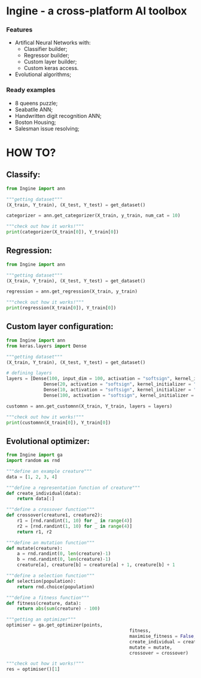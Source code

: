 # Ingine - a cross-platform AI toolbox

### Features

- Artifical Neural Networks with:
   - Classifier builder;
   - Regressor  builder;
   - Custom layer builder;
   - Custom keras access.
- Evolutional algorithms;

### Ready examples

- 8 queens puzzle;
- Seabatlle ANN;
- Handwritten digit recognition ANN;
- Boston Housing;
- Salesman issue resolving;

# HOW TO?

## Classify:
```python
from Ingine import ann

"""getting dataset"""
(X_train, Y_train), (X_test, Y_test) = get_dataset()

categorizer = ann.get_categorizer(X_train, y_train, num_cat = 10)

"""check out how it works!"""
print(categorizer(X_train[0]), Y_train[0])
```

## Regression:
```python
from Ingine import ann

"""getting dataset"""
(X_train, Y_train), (X_test, Y_test) = get_dataset()

regression = ann.get_regression(X_train, y_train)

"""check out how it works!"""
print(regression(X_train[0]), Y_train[0])
```

## Custom layer configuration:
```python
from Ingine import ann
from keras.layers import Dense

"""getting dataset"""
(X_train, Y_train), (X_test, Y_test) = get_dataset()

# defining layers
layers = [Dense(100, input_dim = 100, activation = "softsign", kernel_initializer = "normal"),
              Dense(20, activation = "softsign", kernel_initializer = "normal"),
              Dense(10, activation = "softsign", kernel_initializer = "normal"),
              Dense(100, activation = "softsign", kernel_initializer = "normal")]

customnn = ann.get_customnn(X_train, Y_train, layers = layers)

"""check out how it works!"""
print(customnn(X_train[0]), Y_train[0])
```

## Evolutional optimizer:
```python
from Ingine import ga
import random as rnd

"""define an example creature"""
data = [1, 2, 3, 4]

"""define a representation function of creature"""
def create_individual(data):
    return data[:]

"""define a crossover function"""
def crossover(creature1, creature2):
    r1 = [rnd.randint(1, 10) for _ in range(4)]
    r2 = [rnd.randint(1, 10) for _ in range(4)]
    return r1, r2

"""define an mutation function"""
def mutate(creature):
    a = rnd.randint(0, len(creature)-1)
    b = rnd.randint(0, len(creature)-1)
    creature[a], creature[b] = creature[a] + 1, creature[b] + 1

"""define a selection function"""
def selection(population):
    return rnd.choice(population)

"""define a fitness function"""
def fitness(creature, data):
    return abs(sum(creature) - 100)

"""getting an optimizer"""
optimiser = ga.get_optimizer(points,
                                              fitness,
                                              maximise_fitness = False,
                                              create_individual = create_individual,
                                              mutate = mutate,
                                              crossover = crossover)

"""check out how it works!"""
res = optimiser()[1]
```
